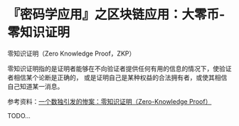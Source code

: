 # 『密码学应用』之区块链应用：大零币-零知识证明

<!-- vim-markdown-toc GFM -->

<!-- vim-markdown-toc -->

零知识证明（Zero Knowledge Proof，ZKP）

零知识证明指的是证明者能够在不向验证者提供任何有用的信息的情况下，使验证者相信某个论断是正确的，
或是证明自己是某种权益的合法拥有者，或使其相信自己知道某一消息。

参考资料：[一个数独引发的惨案：零知识证明（Zero-Knowledge Proof）](https://zhuanlan.zhihu.com/p/34072069)

TODO...
